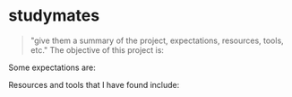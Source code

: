 # studymates
> "give them a summary of the project, expectations, resources, tools, etc."
The objective of this project is:

Some expectations are:

Resources and tools that I have found include:
